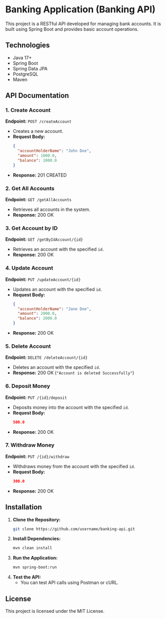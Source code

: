 # Banking Application (Banking API)

This project is a RESTful API developed for managing bank accounts. It is built using Spring Boot and provides basic account operations.

## Technologies

- Java 17+
- Spring Boot
- Spring Data JPA
- PostgreSQL
- Maven

## API Documentation

### 1. Create Account

**Endpoint:** `POST /createAccount`

- Creates a new account.
- **Request Body:**
  ```json
  {
    "accountHolderName": "John Doe",
    "amount": 1000.0,
    "balance": 1000.0
  }
  ```
- **Response:** 201 CREATED

### 2. Get All Accounts

**Endpoint:** `GET /getAllAccounts`

- Retrieves all accounts in the system.
- **Response:** 200 OK

### 3. Get Account by ID

**Endpoint:** `GET /getByIdAccount/{id}`

- Retrieves an account with the specified `id`.
- **Response:** 200 OK

### 4. Update Account

**Endpoint:** `PUT /updateAccount/{id}`

- Updates an account with the specified `id`.
- **Request Body:**
  ```json
  {
    "accountHolderName": "Jane Doe",
    "amount": 2000.0,
    "balance": 2000.0
  }
  ```
- **Response:** 200 OK

### 5. Delete Account

**Endpoint:** `DELETE /deleteAccount/{id}`

- Deletes an account with the specified `id`.
- **Response:** 200 OK (`"Account is deleted Successfully"`)

### 6. Deposit Money

**Endpoint:** `PUT /{id}/deposit`

- Deposits money into the account with the specified `id`.
- **Request Body:**
  ```json
  500.0
  ```
- **Response:** 200 OK

### 7. Withdraw Money

**Endpoint:** `PUT /{id}/withdraw`

- Withdraws money from the account with the specified `id`.
- **Request Body:**
  ```json
  300.0
  ```
- **Response:** 200 OK

## Installation

1. **Clone the Repository:**
   ```sh
   git clone https://github.com/username/banking-api.git
   ```
2. **Install Dependencies:**
   ```sh
   mvn clean install
   ```
3. **Run the Application:**
   ```sh
   mvn spring-boot:run
   ```
4. **Test the API:**
   - You can test API calls using Postman or cURL.

## License

This project is licensed under the MIT License.

